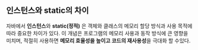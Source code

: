 ## 인스턴스와 static의 차이
자바에서 **인스턴스**와 **static(정적)** 은 객체와 클래스의 메모리 할당 방식과 사용 목적에 따라 중요한 차이가 있다. 이 개념은 프로그램의 메모리 사용과 동작 방식에 큰 영향을 미치며, 적절히 사용하면 **메모리 효율성을 높이고 코드의 재사용성**을 극대화 할 수있다.
